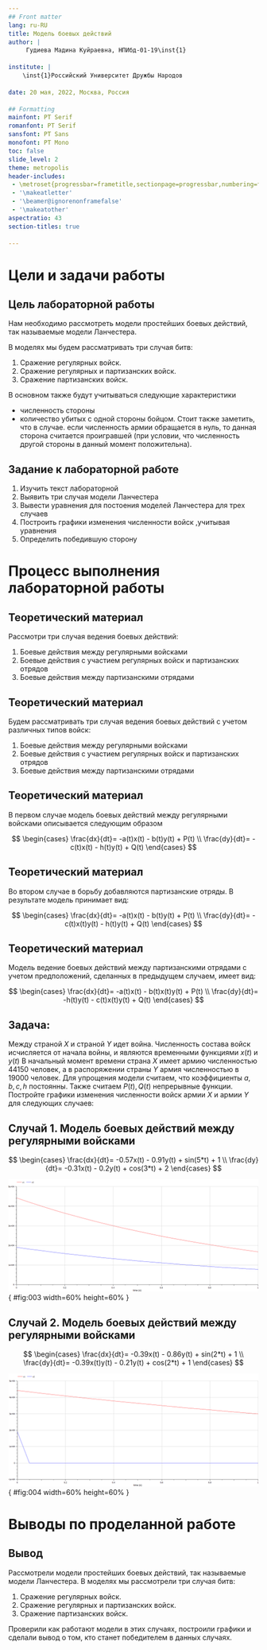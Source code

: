 ```yaml
---
## Front matter
lang: ru-RU
title: Модель боевых действий
author: |
	 Гудиева Мадина Куйраевна, НПИбд-01-19\inst{1}

institute: |
	\inst{1}Российский Университет Дружбы Народов

date: 20 мая, 2022, Москва, Россия

## Formatting
mainfont: PT Serif
romanfont: PT Serif
sansfont: PT Sans
monofont: PT Mono
toc: false
slide_level: 2
theme: metropolis
header-includes: 
 - \metroset{progressbar=frametitle,sectionpage=progressbar,numbering=fraction}
 - '\makeatletter'
 - '\beamer@ignorenonframefalse'
 - '\makeatother'
aspectratio: 43
section-titles: true

---
```


# Цели и задачи работы

## Цель лабораторной работы

Нам необходимо рассмотреть модели простейших боевых действий, так называемые модели Ланчестера. 

В моделях мы будем рассматривать три случая битв: 
1. Сражение регулярных войск.
2. Сражение регулярных и партизанских войск.
3. Сражение партизанских войск.

В основном также будут учитываться следующие характеристики
* численность стороны
* количество убитых с одной стороны бойцом. 
Стоит также заметить, что в случае. если численность армии обращается в нуль, то данная сторона считается проигравшей (при условии, что численность другой стороны в данный момент положительна). 


## Задание к лабораторной работе

1. Изучить текст лабораторной
2. Выявить три случая модели Ланчестера
3. Вывести уравнения для постоения моделей Ланчестера для трех случаев
4. Построить графики изменения численности войск ,учитывая уравнения
5. Определить победившую сторону

# Процесс выполнения лабораторной работы

## Теоретический материал 

Рассмотри три случая ведения боевых действий: 

1. Боевые действия между регулярными войсками
2. Боевые действия с участием регулярных войск и партизанских отрядов
3. Боевые действия между партизанскими отрядами 

## Теоретический материал 

Будем рассматривать три случая ведения боевых действий с учетом различных типов войск: 
1. Боевые действия между регулярными войсками 
2. Боевые действия с участием регулярных войск и партизанских отрядов 
3. Боевые действия между партизанскими отрядами 

## Теоретический материал 

В первом случае модель боевых действий между регулярными войсками описывается следующим образом

$$
 \begin{cases}
	\frac{dx}{dt}= -a(t)x(t) - b(t)y(t) + P(t)
	\\   
	\frac{dy}{dt}= -c(t)x(t) - h(t)y(t) + Q(t)
 \end{cases}
$$


## Теоретический материал 

Во втором случае в борьбу добавляются партизанские отряды. В результате модель принимает вид:

$$
 \begin{cases}
	\frac{dx}{dt}= -a(t)x(t) - b(t)y(t) + P(t)
	\\   
	\frac{dy}{dt}= -c(t)x(t)y(t) - h(t)y(t) + Q(t)
 \end{cases}
$$

## Теоретический материал 

Модель ведение боевых действий между партизанскими отрядами с учетом предположений, сделанных в предыдущем случаем, имеет вид:

$$
 \begin{cases}
	\frac{dx}{dt}= -a(t)x(t) - b(t)x(t)y(t) + P(t)
	\\   
	\frac{dy}{dt}= -h(t)y(t) - c(t)x(t)y(t) + Q(t)
 \end{cases}
$$

## Задача:

Между страной $X$ и страной $Y$ идет война. Численность состава войск исчисляется от начала войны, и являются временными функциями $x(t)$ и $y(t)$
В начальный момент времени страна $X$ имеет армию численностью 44150 человек, а в распоряжении страны $Y$ армия численностью в 19000 человек.
Для упрощения модели считаем, что коэффициенты $a, b, c, h$ постоянны. 
Также считаем $P(t), Q(t)$ непрерывные функции.
Постройте графики изменения численности войск армии $X$ и армии $Y$ для следующих случаев:

## Случай 1. Модель боевых действий между регулярными войсками

$$
 \begin{cases}
	\frac{dx}{dt}= -0.57x(t) - 0.91y(t) + sin(5*t) + 1
	\\   
	\frac{dy}{dt}= -0.31x(t) - 0.2y(t) + cos(3*t) + 2
 \end{cases}
$$

![График численности для случая 1](image/03.png){ #fig:003 width=60% height=60% }

## Случай 2. Модель боевых действий между регулярными войсками

$$
 \begin{cases}
	\frac{dx}{dt}= -0.39x(t) - 0.86y(t) + sin(2*t) + 1
	\\   
	\frac{dy}{dt}= -0.39x(t)y(t) - 0.21y(t) + cos(2*t) + 1
 \end{cases}
$$

![График численности для случая 2](image/04.png){ #fig:004 width=60% height=60% }

# Выводы по проделанной работе

## Вывод

Рассмотрели модели простейших боевых действий, так называемые модели Ланчестера. 
В моделях мы рассмотрели три случая битв: 

1. Сражение регулярных войск.
2. Сражение регулярных и партизанских войск.
3. Сражение партизанских войск.

Проверили как работают модели в этих случаях, построили графики и сделали вывод о том, кто станет победителем в данных случаях.
